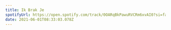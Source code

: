 ```yaml
---
title: Ik Brak Je
spotifyUrl: https://open.spotify.com/track/0OARqBkPawuRVCRm6xvAI0?si=faf4f622f22241f9
date: 2021-06-01T08:33:03.078Z
---
```


